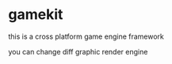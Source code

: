 gamekit
=======

this is a cross platform game engine framework

you can change diff graphic render engine 
